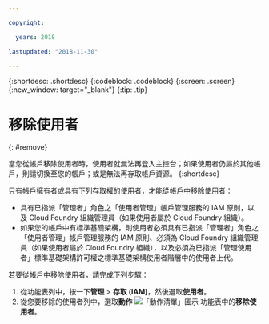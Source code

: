 ```yaml
---

copyright:

  years: 2018

lastupdated: "2018-11-30"

---
```


{:shortdesc: .shortdesc}
{:codeblock: .codeblock}
{:screen: .screen}
{:new_window: target="_blank"}
{:tip: .tip}

# 移除使用者
{: #remove}

當您從帳戶移除使用者時，使用者就無法再登入主控台；如果使用者仍屬於其他帳戶，則請切換至您的帳戶；或是無法再存取帳戶資源。
{:shortdesc}

只有帳戶擁有者或具有下列存取權的使用者，才能從帳戶中移除使用者：

* 具有已指派「管理者」角色之「使用者管理」帳戶管理服務的 IAM 原則，以及 Cloud Foundry 組織管理員（如果使用者屬於 Cloud Foundry 組織）。
* 如果您的帳戶中有標準基礎架構，則使用者必須具有已指派「管理者」角色之「使用者管理」帳戶管理服務的 IAM 原則、必須為 Cloud Foundry 組織管理員（如果使用者屬於 Cloud Foundry 組織），以及必須為已指派「管理使用者」標準基礎架構許可權之標準基礎架構使用者階層中的使用者上代。

若要從帳戶中移除使用者，請完成下列步驟：

1. 從功能表列中，按一下**管理** &gt; **存取 (IAM)**，然後選取**使用者**。
2. 從您要移除的使用者列中，選取**動作** ![「動作清單」圖示](../icons/action-menu-icon.svg) 功能表中的**移除使用者**。
